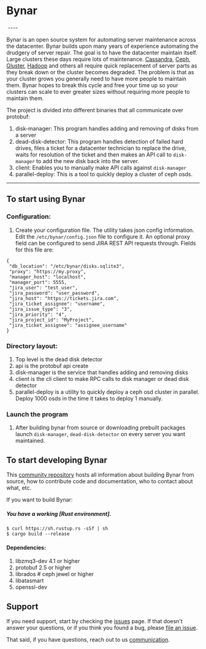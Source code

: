 # Bynar
<img src="">
----

Bynar is an open source system for automating server maintenance 
across the datacenter.  Bynar builds upon many years of experience 
automating the drudgery of server repair. The goal is to have the
datacenter maintain itself.  Large clusters these days require
lots of maintenance.  [Cassandra], [Ceph], [Gluster], [Hadoop] and others
all require quick replacement of server parts as they break down or the cluster
becomes degraded.  The problem is that as your cluster grows you generally need to have more
people to maintain them.  Bynar hopes to break this cycle and 
free your time up so your clusters can scale to ever greater sizes 
without requiring more people to maintain them.  

The project is divided into different binaries that all communicate over protobuf:
1. disk-manager: This program handles adding and removing of disks from a server
2. dead-disk-detector:  This program handles detection of failed hard drives, files a ticket 
for a datacenter technician to replace the drive, waits for resolution of the ticket and 
then makes an API call to `disk-manager` to add the new disk back into the server.
3. client: Enables you to manually make API calls against `disk-manager`
4. parallel-deploy: This is a tool to quickly deploy a cluster of ceph osds.  


----

## To start using Bynar

### Configuration:
1. Create your configuration file.  The utility takes json config
information.  Edit the `/etc/bynar/config.json` file to configure it.
An optional proxy field can be configured to send JIRA REST API requests through.
Fields for this file are:
```
{
 "db_location": "/etc/bynar/disks.sqlite3",
 "proxy": "https://my.proxy",
 "manager_host": "localhost",
 "manager_port": 5555,
 "jira_user": "test_user",
 "jira_password": "user_password",
 "jira_host": "https://tickets.jira.com",
 "jira_ticket_assignee": "username",
 "jira_issue_type": "3",
 "jira_priority": "4",
 "jira_project_id": "MyProject",
 "jira_ticket_assignee": "assignee_username"
}
```
### Directory layout:
1. Top level is the dead disk detector
2. api is the protobuf api create
3. disk-manager is the service that handles adding and removing disks
4. client is the cli client to make RPC calls to disk manager or dead disk detector
5. parallel-deploy is a utility to quickly deploy a ceph osd cluster in parallel.  
Deploy 1000 osds in the time it takes to deploy 1 manually.

### Launch the program
1. After building bynar from source or downloading prebuilt packages
launch `disk-manager`, `dead-disk-detector` on every server you want 
maintained.

## To start developing Bynar

This [community repository] hosts all information about
building Bynar from source, how to contribute code
and documentation, who to contact about what, etc.

If you want to build Bynar:

##### You have a working [Rust environment].

```
$ curl https://sh.rustup.rs -sSf | sh
$ cargo build --release
```
#### Dependencies:
1. libzmq3-dev  4.1 or higher
2. protobuf  2.5 or higher
3. librados  # ceph jewel or higher
4. libatasmart
5. openssl-dev


## Support

If you need support, start by checking the [issues] page.
If that doesn't answer your questions, or if you think you found a bug,
please [file an issue].

That said, if you have questions, reach out to us
[communication].

[Cassandra]: http://cassandra.apache.org/
[Ceph]: http://docs.ceph.com/docs/master/
[Hadoop]: http://hadoop.apache.org/
[Gluster]: https://www.gluster.org/
[communication]: https://github.com/cholcombe973/community/blob/master/communication.md
[community repository]: https://github.com/cholcombe973/bynar
[developer's documentation]: https://github.com/cholcombe973/blob/master/devel.md
[file an issue]: https://github.com/cholcombe973/bynar/issues/new
[issues]: https://github.com/cholcombe973/bynar/issues
